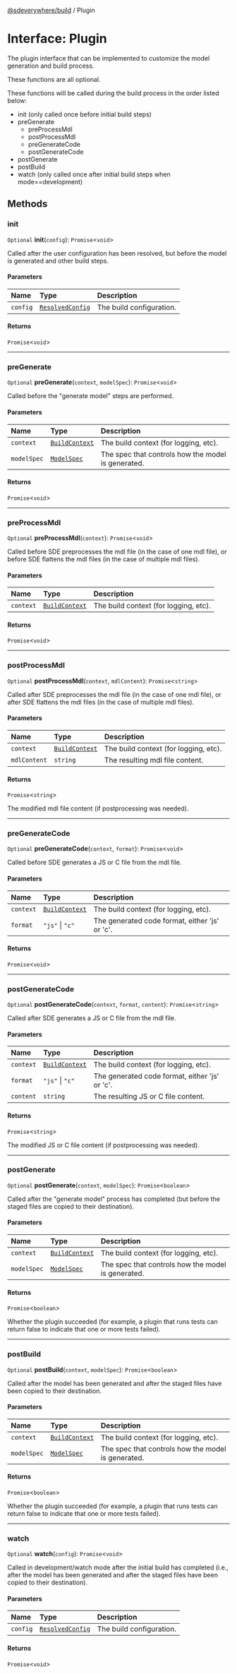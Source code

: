[@sdeverywhere/build](../index.md) / Plugin

# Interface: Plugin

The plugin interface that can be implemented to customize the model
generation and build process.

These functions are all optional.

These functions will be called during the build process in the order
listed below:
  - init (only called once before initial build steps)
  - preGenerate
      - preProcessMdl
      - postProcessMdl
      - preGenerateCode
      - postGenerateCode
  - postGenerate
  - postBuild
  - watch (only called once after initial build steps when mode==development)

## Methods

### init

`Optional` **init**(`config`): `Promise`<`void`\>

Called after the user configuration has been resolved, but before the
model is generated and other build steps.

#### Parameters

| Name | Type | Description |
| :------ | :------ | :------ |
| `config` | [`ResolvedConfig`](ResolvedConfig.md) | The build configuration. |

#### Returns

`Promise`<`void`\>

___

### preGenerate

`Optional` **preGenerate**(`context`, `modelSpec`): `Promise`<`void`\>

Called before the "generate model" steps are performed.

#### Parameters

| Name | Type | Description |
| :------ | :------ | :------ |
| `context` | [`BuildContext`](../classes/BuildContext.md) | The build context (for logging, etc). |
| `modelSpec` | [`ModelSpec`](ModelSpec.md) | The spec that controls how the model is generated. |

#### Returns

`Promise`<`void`\>

___

### preProcessMdl

`Optional` **preProcessMdl**(`context`): `Promise`<`void`\>

Called before SDE preprocesses the mdl file (in the case of one mdl file),
or before SDE flattens the mdl files (in the case of multiple mdl files).

#### Parameters

| Name | Type | Description |
| :------ | :------ | :------ |
| `context` | [`BuildContext`](../classes/BuildContext.md) | The build context (for logging, etc). |

#### Returns

`Promise`<`void`\>

___

### postProcessMdl

`Optional` **postProcessMdl**(`context`, `mdlContent`): `Promise`<`string`\>

Called after SDE preprocesses the mdl file (in the case of one mdl file),
or after SDE flattens the mdl files (in the case of multiple mdl files).

#### Parameters

| Name | Type | Description |
| :------ | :------ | :------ |
| `context` | [`BuildContext`](../classes/BuildContext.md) | The build context (for logging, etc). |
| `mdlContent` | `string` | The resulting mdl file content. |

#### Returns

`Promise`<`string`\>

The modified mdl file content (if postprocessing was needed).

___

### preGenerateCode

`Optional` **preGenerateCode**(`context`, `format`): `Promise`<`void`\>

Called before SDE generates a JS or C file from the mdl file.

#### Parameters

| Name | Type | Description |
| :------ | :------ | :------ |
| `context` | [`BuildContext`](../classes/BuildContext.md) | The build context (for logging, etc). |
| `format` | ``"js"`` \| ``"c"`` | The generated code format, either 'js' or 'c'. |

#### Returns

`Promise`<`void`\>

___

### postGenerateCode

`Optional` **postGenerateCode**(`context`, `format`, `content`): `Promise`<`string`\>

Called after SDE generates a JS or C file from the mdl file.

#### Parameters

| Name | Type | Description |
| :------ | :------ | :------ |
| `context` | [`BuildContext`](../classes/BuildContext.md) | The build context (for logging, etc). |
| `format` | ``"js"`` \| ``"c"`` | The generated code format, either 'js' or 'c'. |
| `content` | `string` | The resulting JS or C file content. |

#### Returns

`Promise`<`string`\>

The modified JS or C file content (if postprocessing was needed).

___

### postGenerate

`Optional` **postGenerate**(`context`, `modelSpec`): `Promise`<`boolean`\>

Called after the "generate model" process has completed (but before the staged
files are copied to their destination).

#### Parameters

| Name | Type | Description |
| :------ | :------ | :------ |
| `context` | [`BuildContext`](../classes/BuildContext.md) | The build context (for logging, etc). |
| `modelSpec` | [`ModelSpec`](ModelSpec.md) | The spec that controls how the model is generated. |

#### Returns

`Promise`<`boolean`\>

Whether the plugin succeeded (for example, a plugin that runs tests can
return false to indicate that one or more tests failed).

___

### postBuild

`Optional` **postBuild**(`context`, `modelSpec`): `Promise`<`boolean`\>

Called after the model has been generated and after the staged files
have been copied to their destination.

#### Parameters

| Name | Type | Description |
| :------ | :------ | :------ |
| `context` | [`BuildContext`](../classes/BuildContext.md) | The build context (for logging, etc). |
| `modelSpec` | [`ModelSpec`](ModelSpec.md) | The spec that controls how the model is generated. |

#### Returns

`Promise`<`boolean`\>

Whether the plugin succeeded (for example, a plugin that runs tests can
return false to indicate that one or more tests failed).

___

### watch

`Optional` **watch**(`config`): `Promise`<`void`\>

Called in development/watch mode after the initial build has completed
(i.e., after the model has been generated and after the staged files
have been copied to their destination).

#### Parameters

| Name | Type | Description |
| :------ | :------ | :------ |
| `config` | [`ResolvedConfig`](ResolvedConfig.md) | The build configuration. |

#### Returns

`Promise`<`void`\>
